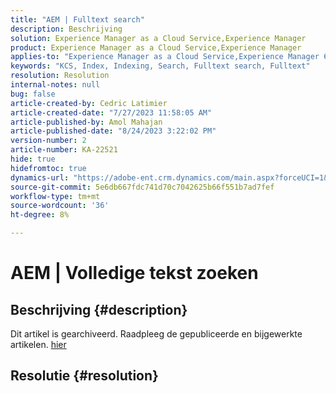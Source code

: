 ```yaml
---
title: "AEM | Fulltext search"
description: Beschrijving
solution: Experience Manager as a Cloud Service,Experience Manager
product: Experience Manager as a Cloud Service,Experience Manager
applies-to: "Experience Manager as a Cloud Service,Experience Manager 6.5"
keywords: "KCS, Index, Indexing, Search, Fulltext search, Fulltext"
resolution: Resolution
internal-notes: null
bug: false
article-created-by: Cedric Latimier
article-created-date: "7/27/2023 11:58:05 AM"
article-published-by: Amol Mahajan
article-published-date: "8/24/2023 3:22:02 PM"
version-number: 2
article-number: KA-22521
hide: true
hidefromtoc: true
dynamics-url: "https://adobe-ent.crm.dynamics.com/main.aspx?forceUCI=1&pagetype=entityrecord&etn=knowledgearticle&id=0bffe5d6-742c-ee11-bdf4-6045bd006239"
source-git-commit: 5e6db667fdc741d70c7042625b66f551b7ad7fef
workflow-type: tm+mt
source-wordcount: '36'
ht-degree: 8%

---
```


# AEM | Volledige tekst zoeken

## Beschrijving {#description}

Dit artikel is gearchiveerd. Raadpleeg de gepubliceerde en bijgewerkte artikelen. [hier](https://experienceleague.adobe.com/search.html#sort=relevancy)

## Resolutie {#resolution}

